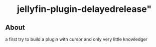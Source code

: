 <h1 align="center">jellyfin-plugin-delayedrelease"</h1>


## About

a first try to build a plugin with cursor and only very little knowledger
